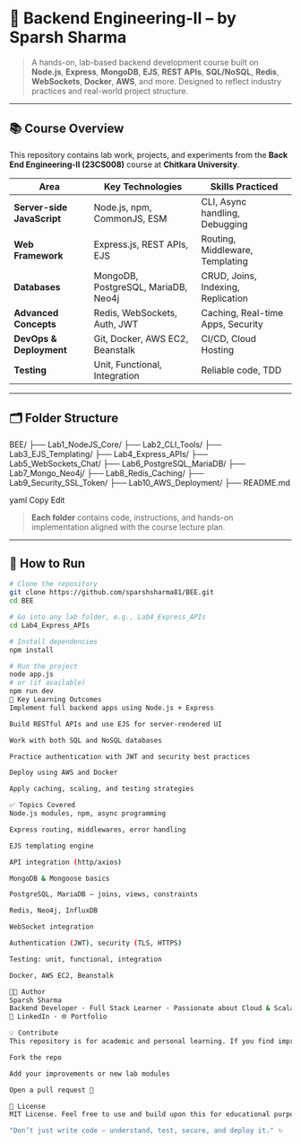 # 🚀 Backend Engineering-II – by Sparsh Sharma

> A hands-on, lab-based backend development course built on **Node.js**, **Express**, **MongoDB**, **EJS**, **REST APIs**, **SQL/NoSQL**, **Redis**, **WebSockets**, **Docker**, **AWS**, and more. Designed to reflect industry practices and real-world project structure.

---

## 📚 Course Overview

This repository contains lab work, projects, and experiments from the **Back End Engineering-II (23CS008)** course at **Chitkara University**.

| Area | Key Technologies | Skills Practiced |
|------|------------------|------------------|
| **Server-side JavaScript** | Node.js, npm, CommonJS, ESM | CLI, Async handling, Debugging |
| **Web Framework** | Express.js, REST APIs, EJS | Routing, Middleware, Templating |
| **Databases** | MongoDB, PostgreSQL, MariaDB, Neo4j | CRUD, Joins, Indexing, Replication |
| **Advanced Concepts** | Redis, WebSockets, Auth, JWT | Caching, Real-time Apps, Security |
| **DevOps & Deployment** | Git, Docker, AWS EC2, Beanstalk | CI/CD, Cloud Hosting |
| **Testing** | Unit, Functional, Integration | Reliable code, TDD |

---

## 🗂️ Folder Structure

BEE/
├── Lab1_NodeJS_Core/
├── Lab2_CLI_Tools/
├── Lab3_EJS_Templating/
├── Lab4_Express_APIs/
├── Lab5_WebSockets_Chat/
├── Lab6_PostgreSQL_MariaDB/
├── Lab7_Mongo_Neo4j/
├── Lab8_Redis_Caching/
├── Lab9_Security_SSL_Token/
├── Lab10_AWS_Deployment/
├── README.md

yaml
Copy
Edit

> **Each folder** contains code, instructions, and hands-on implementation aligned with the course lecture plan.

---

## 🧪 How to Run

```bash
# Clone the repository
git clone https://github.com/sparshsharma81/BEE.git
cd BEE

# Go into any lab folder, e.g., Lab4_Express_APIs
cd Lab4_Express_APIs

# Install dependencies
npm install

# Run the project
node app.js
# or (if available)
npm run dev
📌 Key Learning Outcomes
Implement full backend apps using Node.js + Express

Build RESTful APIs and use EJS for server-rendered UI

Work with both SQL and NoSQL databases

Practice authentication with JWT and security best practices

Deploy using AWS and Docker

Apply caching, scaling, and testing strategies

✅ Topics Covered
Node.js modules, npm, async programming

Express routing, middlewares, error handling

EJS templating engine

API integration (http/axios)

MongoDB & Mongoose basics

PostgreSQL, MariaDB – joins, views, constraints

Redis, Neo4j, InfluxDB

WebSocket integration

Authentication (JWT), security (TLS, HTTPS)

Testing: unit, functional, integration

Docker, AWS EC2, Beanstalk

👨‍💻 Author
Sparsh Sharma
Backend Developer · Full Stack Learner · Passionate about Cloud & Scalable Apps
🔗 LinkedIn · 🌐 Portfolio

💡 Contribute
This repository is for academic and personal learning. If you find improvements or want to share better versions, feel free to:

Fork the repo

Add your improvements or new lab modules

Open a pull request 🚀

📜 License
MIT License. Feel free to use and build upon this for educational purposes.

"Don’t just write code — understand, test, secure, and deploy it." ✨
